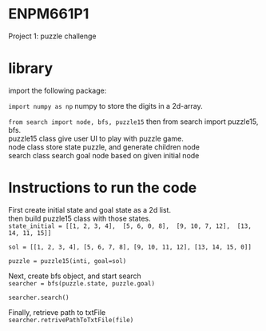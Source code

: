 # ENPM661P1
Project 1: puzzle challenge  

# library 
import the following package:

`import numpy as np`
numpy to store the digits in a 2d-array.  

`from search import node, bfs, puzzle15`
then from search import puzzle15, bfs.  
puzzle15 class give user UI to play with puzzle game.  
node class store state puzzle, and generate children node  
search class search goal node based on given initial node  

# Instructions to run the code
First create initial state and goal state as a 2d list.  
then build puzzle15 class with those states.  
`state_initial = [[1, 2, 3, 4], 
                [5, 6, 0, 8], 
                [9, 10, 7, 12], 
                [13, 14, 11, 15]]`  

`sol = [[1, 2, 3, 4],
       [5, 6, 7, 8],
       [9, 10, 11, 12],
       [13, 14, 15, 0]]`  

`puzzle = puzzle15(inti, goal=sol)`   

Next, create bfs object, and start search  
`searcher = bfs(puzzle.state, puzzle.goal)`  

`searcher.search()`  

Finally, retrieve path to txtFile  
`searcher.retrivePathToTxtFile(file)`  